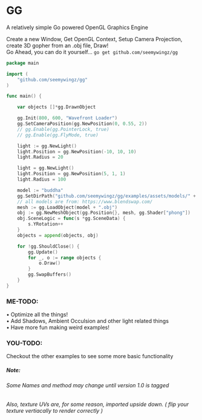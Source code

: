 # GG
A relatively simple Go powered OpenGL Graphics Engine

Create a new Window, Get OpenGL Context, Setup Camera Projection,  
create 3D gopher from an .obj file, Draw!  
Go Ahead, you can do it yourself...
`go get github.com/seemywingz/gg`
```go
package main

import (
	"github.com/seemywingz/gg"
)

func main() {

	var objects []*gg.DrawnObject

	gg.Init(800, 600, "Wavefront Loader")
	gg.SetCameraPosition(gg.NewPosition(0, 0.55, 2))
	// gg.Enable(gg.PointerLock, true)
	// gg.Enable(gg.FlyMode, true)

	light := gg.NewLight()
	light.Position = gg.NewPosition(-10, 10, 10)
	light.Radius = 20

	light = gg.NewLight()
	light.Position = gg.NewPosition(5, 1, 1)
	light.Radius = 100

	model := "buddha"
	gg.SetDirPath("github.com/seemywingz/gg/examples/assets/models/" + model)
	// all models are from: https://www.blendswap.com/
	mesh := gg.LoadObject(model + ".obj")
	obj := gg.NewMeshObject(gg.Position{}, mesh, gg.Shader["phong"])
	obj.SceneLogic = func(s *gg.SceneData) {
		s.YRotation++
	}
	objects = append(objects, obj)

	for !gg.ShouldClose() {
		gg.Update()
		for _, o := range objects {
			o.Draw()
		}
		gg.SwapBuffers()
	}
}

```
### ME-TODO:
  •  Optimize all the things!  
  •  Add Shadows, Ambient Occulsion and other light related things  
  • Have more fun making weird examples! 

### YOU-TODO:
Checkout the other examples to see some more basic functionality

##### Note:
###### Some Names and method may change until version 1.0 is tagged
###### Also, texture UVs are, for some reason, imported upside down. ( flip your texture vertiacally to render correctly  )

